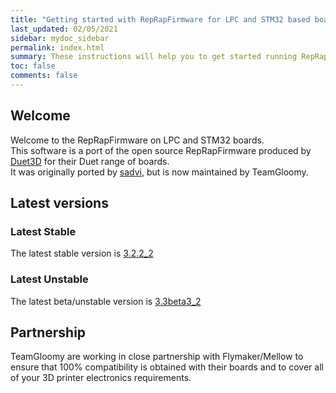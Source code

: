 ```yaml
---
title: "Getting started with RepRapFirmware for LPC and STM32 based boards"
last_updated: 02/05/2021
sidebar: mydoc_sidebar
permalink: index.html
summary: These instructions will help you to get started running RepRapFirmware on your LPC or STM32 based 3D printer board
toc: false
comments: false
---
```


## Welcome

Welcome to the RepRapFirmware on LPC and STM32 boards.  
This software is a port of the open source RepRapFirmware produced by [Duet3D](http://www.duet3d.com) for their Duet range of boards.  
It was originally ported by [sadvi](https://github.com/sdavi), but is now maintained by TeamGloomy.

## Latest versions

### Latest Stable

The latest stable version is [3.2.2_2](https://github.com/gloomyandy/RepRapFirmware/releases/tag/v3.2.2_2)

### Latest Unstable

The latest beta/unstable version is [3.3beta3_2](https://github.com/gloomyandy/RepRapFirmware/releases/tag/v3.3beta3_2)

## Partnership

TeamGloomy are working in close partnership with Flymaker/Mellow to ensure that 100% compatibility is obtained with their boards and to cover all of your 3D printer electronics requirements.  